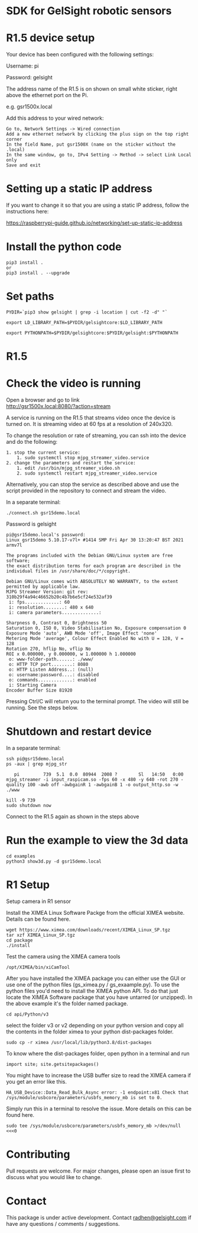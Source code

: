 # SDK for GelSight robotic sensors

# R1.5 device setup

Your device has been configured with the following settings:

Username: pi

Password: gelsight
    
The address name of the R1.5 is on shown on small white sticker, right above the ethernet port on the Pi.

e.g.  gsr1500x.local

Add this address to your wired network:

    Go to, Network Settings -> Wired connection
    Add a new ethernet network by clicking the plus sign on the top right corner
    In the field Name, put gsr1500X (name on the sticker without the .local)
    In the same window, go to, IPv4 Setting -> Method -> select Link Local only
    Save and exit

# Setting up a static IP address

If you want to change it so that you are using a static IP address, follow the instructions here:

https://raspberrypi-guide.github.io/networking/set-up-static-ip-address

# Install the python code

    pip3 install .
    or 
    pip3 install . --upgrade

# Set paths

    PYDIR=`pip3 show gelsight | grep -i location | cut -f2 -d" "`

    export LD_LIBRARY_PATH=$PYDIR/gelsightcore:$LD_LIBRARY_PATH

    export PYTHONPATH=$PYDIR/gelsightcore:$PYDIR/gelsight:$PYTHONPATH

# R1.5

# Check the video is running

Open a browser and go to link  
  http://gsr1500x.local:8080/?action=stream


A service is running on the R1.5 that streams video once the device is turned on.  It is streaming video at 60 fps at a resolution of 240x320.

To change the resolution or rate of streaming, you can ssh into the device and do the following:

    1. stop the current service:
        1. sudo systemctl stop mjpg_streamer_video.service 
    2. change the parameters and restart the service:
        1. edit /usr/bin/mjpg_streamer_video.sh
        2. sudo systemctl restart mjpg_streamer_video.service

Alternatively, you can stop the service as described above and use the script provided in the repository to connect and stream the video.

In a separate terminal:

    ./connect.sh gsr15demo.local 

Password is gelsight

    pi@gsr15demo.local's password: 
    Linux gsr15demo 5.10.17-v7l+ #1414 SMP Fri Apr 30 13:20:47 BST 2021 armv7l

    The programs included with the Debian GNU/Linux system are free software;
    the exact distribution terms for each program are described in the
    individual files in /usr/share/doc/*/copyright.

    Debian GNU/Linux comes with ABSOLUTELY NO WARRANTY, to the extent
    permitted by applicable law.
    MJPG Streamer Version: git rev: 310b29f4a94c46652b20c4b7b6e5cf24e532af39
     i: fps.............: 60
     i: resolution........: 480 x 640
     i: camera parameters..............:

    Sharpness 0, Contrast 0, Brightness 50
    Saturation 0, ISO 0, Video Stabilisation No, Exposure compensation 0
    Exposure Mode 'auto', AWB Mode 'off', Image Effect 'none'
    Metering Mode 'average', Colour Effect Enabled No with U = 128, V = 128
    Rotation 270, hflip No, vflip No
    ROI x 0.000000, y 0.000000, w 1.000000 h 1.000000
     o: www-folder-path......: ./www/
     o: HTTP TCP port........: 8080
     o: HTTP Listen Address..: (null)
     o: username:password....: disabled
     o: commands.............: enabled
     i: Starting Camera
    Encoder Buffer Size 81920


Pressing Ctrl/C will return you to the terminal prompt.
The video will still be running. See the steps below.


# Shutdown and restart device
In a separate terminal:

    ssh pi@gsr15demo.local
    ps -aux | grep mjpg_str

       pi         739  5.1  0.0  80944  2008 ?        Sl   14:50   0:00 mjpg_streamer -i input_raspicam.so -fps 60 -x 480 -y 640 -rot 270 -quality 100 -awb off -awbgainR 1 -awbgainB 1 -o output_http.so -w ./www

    kill -9 739
    sudo shutdown now

Connect to the R1.5 again as shown in the steps above

# Run the example to view the 3d data

    cd examples
    python3 show3d.py -d gsr15demo.local


# R1 Setup

Setup camera in R1 sensor

Install the XIMEA Linux Software Packge from the official XIMEA website. Details can be found here.

    wget https://www.ximea.com/downloads/recent/XIMEA_Linux_SP.tgz
    tar xzf XIMEA_Linux_SP.tgz
    cd package
    ./install
    
Test the camera using the XIMEA camera tools

    /opt/XIMEA/bin/xiCamTool

After you have installed the XIMEA package you can either use the GUI or use one of the python files (gs_ximea.py / gs_exaample.py). To use the python files you'd need to install the XIMEA python API. To do that just locate the XIMEA Software package that you have untarred (or unzipped). In the above example it's the folder named package.

    cd api/Python/v3

select the folder v3 or v2 depending on your python version and copy all the contents in the folder ximea to your python dist-packages folder.

    sudo cp -r ximea /usr/local/lib/python3.8/dist-packages

To know where the dist-packages folder, open python in a terminal and run

    import site; site.getsitepackages()

You might have to increase the USB buffer size to read the XIMEA camera if you get an error like this.

    HA_USB_Device::Data_Read_Bulk_Async error: -1 endpoint:x81 Check that /sys/module/usbcore/parameters/usbfs_memory_mb is set to 0.

Simply run this in a terminal to resolve the issue. More details on this can be found here.

    sudo tee /sys/module/usbcore/parameters/usbfs_memory_mb >/dev/null <<<0


# Contributing

Pull requests are welcome. For major changes, please open an issue first to discuss what you would like to change.

# Contact

This package is under active development. Contact radhen@gelsight.com if have any questions / comments / suggestions.


